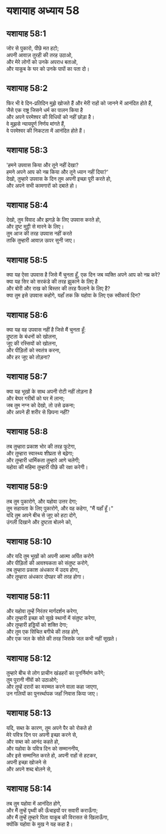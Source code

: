 # यशायाह अध्याय 58

## यशायाह 58:1  
जोर से पुकारो, पीछे मत हटो;  
अपनी आवाज़ तुरही की तरह उठाओ,  
और मेरे लोगों को उनके अपराध बताओ,  
और याकूब के घर को उनके पापों का पता दो।

## यशायाह 58:2  
फिर भी वे दिन-प्रतिदिन मुझे खोजते हैं और मेरी राहों को जानने में आनंदित होते हैं,  
जैसे एक राष्ट्र जिसने धर्म का पालन किया है  
और अपने परमेश्वर की विधियों को नहीं छोड़ा है।  
वे मुझसे न्यायपूर्ण निर्णय मांगते हैं,  
वे परमेश्वर की निकटता में आनंदित होते हैं।

## यशायाह 58:3  
'हमने उपवास किया और तूने नहीं देखा?  
हमने अपने आप को नम्र किया और तूने ध्यान नहीं दिया?'  
देखो, तुम्हारे उपवास के दिन तुम अपनी इच्छा पूरी करते हो,  
और अपने सभी कामगारों को दबाते हो।

## यशायाह 58:4  
देखो, तुम विवाद और झगड़े के लिए उपवास करते हो,  
और दुष्ट मुट्ठी से मारने के लिए।  
तुम आज की तरह उपवास नहीं करते  
ताकि तुम्हारी आवाज़ ऊपर सुनी जाए।

## यशायाह 58:5  
क्या यह ऐसा उपवास है जिसे मैं चुनता हूँ, एक दिन जब व्यक्ति अपने आप को नम्र करे?  
क्या यह सिर को सरकंडे की तरह झुकाने के लिए है  
और बोरी और राख को बिस्तर की तरह फैलाने के लिए है?  
क्या तुम इसे उपवास कहोगे, यहाँ तक कि यहोवा के लिए एक स्वीकार्य दिन?

## यशायाह 58:6  
क्या यह वह उपवास नहीं है जिसे मैं चुनता हूँ:  
दुष्टता के बंधनों को खोलना,  
जुए की रस्सियों को खोलना,  
और पीड़ितों को स्वतंत्र करना,  
और हर जुए को तोड़ना?

## यशायाह 58:7  
क्या यह भूखों के साथ अपनी रोटी नहीं तोड़ना है  
और बेघर गरीबों को घर में लाना;  
जब तुम नग्न को देखो, तो उसे ढकना;  
और अपने ही शरीर से छिपना नहीं?

## यशायाह 58:8  
तब तुम्हारा प्रकाश भोर की तरह फूटेगा,  
और तुम्हारा स्वास्थ्य शीघ्रता से बढ़ेगा;  
और तुम्हारी धार्मिकता तुम्हारे आगे चलेगी;  
यहोवा की महिमा तुम्हारी पीछे की रक्षा करेगी।

## यशायाह 58:9  
तब तुम पुकारोगे, और यहोवा उत्तर देगा;  
तुम सहायता के लिए पुकारोगे, और वह कहेगा, "मैं यहाँ हूँ।"  
यदि तुम अपने बीच से जुए को हटा दोगे,  
उंगली दिखाने और दुष्टता बोलने को,

## यशायाह 58:10  
और यदि तुम भूखों को अपनी आत्मा अर्पित करोगे  
और पीड़ितों की आवश्यकता को संतुष्ट करोगे,  
तब तुम्हारा प्रकाश अंधकार में उदय होगा,  
और तुम्हारा अंधकार दोपहर की तरह होगा।

## यशायाह 58:11  
और यहोवा तुम्हें निरंतर मार्गदर्शन करेगा,  
और तुम्हारी इच्छा को सूखे स्थानों में संतुष्ट करेगा,  
और तुम्हारी हड्डियों को शक्ति देगा;  
और तुम एक सिंचित बगीचे की तरह होगे,  
और एक जल के सोते की तरह जिसके जल कभी नहीं सूखते।

## यशायाह 58:12  
तुम्हारे बीच से लोग प्राचीन खंडहरों का पुनर्निर्माण करेंगे;  
तुम पुरानी नींवों को उठाओगे;  
और तुम्हें दरारों का मरम्मत करने वाला कहा जाएगा,  
उन गलियों का पुनर्स्थापक जहाँ निवास किया जाए।

## यशायाह 58:13  
यदि, सब्त के कारण, तुम अपने पैर को रोकते हो  
मेरे पवित्र दिन पर अपनी इच्छा करने से,  
और सब्त को आनंद कहते हो,  
और यहोवा के पवित्र दिन को सम्माननीय,  
और इसे सम्मानित करते हो, अपनी राहों से हटकर,  
अपनी इच्छा खोजने से  
और अपने शब्द बोलने से,

## यशायाह 58:14  
तब तुम यहोवा में आनंदित होगे,  
और मैं तुम्हें पृथ्वी की ऊँचाइयों पर सवारी कराऊँगा;  
और मैं तुम्हें तुम्हारे पिता याकूब की विरासत से खिलाऊँगा,  
क्योंकि यहोवा के मुख ने यह कहा है।
